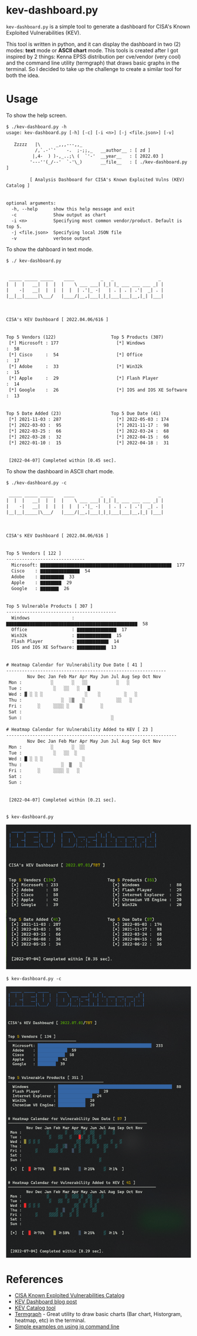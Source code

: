 # kev-dashboard.py
`kev-dashboard.py` is a simple tool to generate a dashboard for CISA's Known Exploited Vulnerabilities (KEV).

This tool is written in python, and it can display the dashboard in two (2) modes: **text** mode or **ASCII chart** mode. This tools is created after I got inspired by 2 things: Kenna EPSS distribution per cve/vendor (very cool) and the command line utility (termgraph) that draws basic graphs in the terminal. So I decided to take up the challenge to create a similar tool for both the idea.

# Usage
To show the help screen.
```console
$ ./kev-dashboard.py -h
usage: kev-dashboard.py [-h] [-c] [-i <n>] [-j <file.json>] [-v]

   Zzzzz   |\      _,,,---,,_
           /,`.-'`'    -.  ;-;;,_   __author__ : [ zd ]
          |,4-  ) )-,_..;\ (  `'-'  __year__   : [ 2022.03 ]
         '---''(_/--'  `-'\_)       __file__   : [ ./kev-dashboard.py ]

         [ Analysis Dashboard for CISA's Known Exploited Vulns (KEV) Catalog ]


optional arguments:
  -h, --help      show this help message and exit
  -c              Show output as chart
  -i <n>          Specifying most common vendor/product. Default is top 5.
  -j <file.json>  Specifying local JSON file
  -v              verbose output
```

To show the dahboard in text mode.
```console
$ ./ kev-dashboard.py


 _____ _____ _____    ____          _   _                 _
|  |  |   __|  |  |  |    \ ___ ___| |_| |_ ___ ___ ___ _| |
|    -|   __|  |  |  |  |  | .'|_ -|   | . | . | .'|  _| . |
|__|__|_____|\___/   |____/|__,|___|_|_|___|___|__,|_| |___|



CISA's KEV Dashboard [ 2022.04.06/616 ]


Top 5 Vendors (122)                     Top 5 Products (307)
 [*] Microsoft : 177                      [*] Windows                 :  58
 [*] Cisco     :  54                      [*] Office                  :  17
 [*] Adobe     :  33                      [*] Win32k                  :  15
 [*] Apple     :  29                      [*] Flash Player            :  14
 [*] Google    :  26                      [*] IOS and IOS XE Software :  13


Top 5 Date Added (23)                   Top 5 Due Date (41)
 [*] 2021-11-03 : 287                     [*] 2022-05-03 : 174
 [*] 2022-03-03 :  95                     [*] 2021-11-17 :  98
 [*] 2022-03-25 :  66                     [*] 2022-03-24 :  68
 [*] 2022-03-28 :  32                     [*] 2022-04-15 :  66
 [*] 2022-01-10 :  15                     [*] 2022-04-18 :  31


 [2022-04-07] Completed within [0.45 sec].

```

To show the dashboard in ASCII chart mode.
```console
$ ./kev-dashboard.py -c

 _____ _____ _____    ____          _   _                 _
|  |  |   __|  |  |  |    \ ___ ___| |_| |_ ___ ___ ___ _| |
|    -|   __|  |  |  |  |  | .'|_ -|   | . | . | .'|  _| . |
|__|__|_____|\___/   |____/|__,|___|_|_|___|___|__,|_| |___|



CISA's KEV Dashboard [ 2022.04.06/616 ]


Top 5 Vendors [ 122 ]
------------------------------
  Microsoft: ▇▇▇▇▇▇▇▇▇▇▇▇▇▇▇▇▇▇▇▇▇▇▇▇▇▇▇▇▇▇▇▇▇▇▇▇▇▇▇▇▇▇▇▇▇▇▇▇▇▇  177
  Cisco    : ▇▇▇▇▇▇▇▇▇▇▇▇▇▇▇  54
  Adobe    : ▇▇▇▇▇▇▇▇▇  33
  Apple    : ▇▇▇▇▇▇▇▇  29
  Google   : ▇▇▇▇▇▇▇  26


Top 5 Vulnerable Products [ 307 ]
------------------------------------------
  Windows                : ▇▇▇▇▇▇▇▇▇▇▇▇▇▇▇▇▇▇▇▇▇▇▇▇▇▇▇▇▇▇▇▇▇▇▇▇▇▇▇▇▇▇▇▇▇▇▇▇▇▇  58
  Office                 : ▇▇▇▇▇▇▇▇▇▇▇▇▇▇▇  17
  Win32k                 : ▇▇▇▇▇▇▇▇▇▇▇▇▇  15
  Flash Player           : ▇▇▇▇▇▇▇▇▇▇▇▇  14
  IOS and IOS XE Software: ▇▇▇▇▇▇▇▇▇▇▇  13


# Heatmap Calendar for Vulnerability Due Date [ 41 ]
-------------------------------------------------------------
        Nov Dec Jan Feb Mar Apr May Jun Jul Aug Sep Oct Nov
 Mon :           ░       ░   ░░           ░   ░
 Tue :            ░   ░░   ░   █
 Wed : ▓ ░ ░ ░                ░    ░         ░   ░
 Thu :               ░  ░▒   ░            ░░   ░
 Fri :      ░     ░░░░ ░    ▒       ░
 Sat :
 Sun :                                  ░

# Heatmap Calendar for Vulnerability Added to KEV [ 23 ]
-----------------------------------------------------------------
        Nov Dec Jan Feb Mar Apr May Jun Jul Aug Sep Oct Nov
 Mon :           ░       ░  ░░
 Tue :            ░   ░░  ░
 Wed : █ ░ ░ ░               ░
 Thu :               ░  ▒   ░
 Fri :      ░     ░░░░ ░   ░
 Sat :
 Sun :


 [2022-04-07] Completed within [0.21 sec].
 
```

```console
$ kev-dashboard.py 
```
![./kev-dashboard.py](.github/2022-07-04_787.png)

```console
$ kev-dashboard.py -c 
```
![./kev-dashboard.py -c](.github/2022-07-04_787c.png)


# References
- [CISA Known Exploited Vulnerabilities Catalog](https://www.cisa.gov/known-exploited-vulnerabilities-catalog)
- [KEV Dashboard blog post](https://myseq.blogspot.com/2022/04/kev-dashboard.html)
- [KEV Catalog tool](https://github.com/myseq/kev-cataglog/)
- [Termgraph](https://github.com/mkaz/termgraph) - Great utility to draw basic charts (Bar chart, Historgram, heatmap, etc) in the terminal.
- [Simple examples on using jq command line](tips.md)

